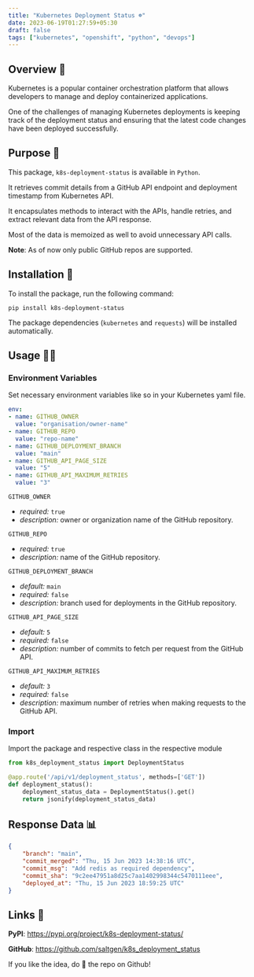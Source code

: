 ```yaml
---
title: "Kubernetes Deployment Status ☸️"
date: 2023-06-19T01:27:59+05:30
draft: false
tags: ["kubernetes", "openshift", "python", "devops"]
---
```


## Overview 🔭

Kubernetes is a popular container orchestration platform that allows developers to manage and deploy containerized applications. 

One of the challenges of managing Kubernetes deployments is keeping track of the deployment status and ensuring that the latest code changes have been deployed successfully.


## Purpose 🚀

This package, `k8s-deployment-status` is available in `Python`.

It retrieves commit details from a GitHub API endpoint and deployment timestamp from Kubernetes API. 

It encapsulates methods to interact with the APIs, handle retries, and extract relevant data from the API response. 

Most of the data is memoized as well to avoid unnecessary API calls.


**Note**: As of now only public GitHub repos are supported.

## Installation 🔧

To install the package, run the following command:

```
pip install k8s-deployment-status
```

The package dependencies (`kubernetes` and `requests`) will be installed automatically.


## Usage 🏄‍♂️

### Environment Variables

Set necessary environment variables like so in your Kubernetes yaml file.

```yaml
env:
- name: GITHUB_OWNER
  value: "organisation/owner-name"
- name: GITHUB_REPO
  value: "repo-name"
- name: GITHUB_DEPLOYMENT_BRANCH
  value: "main"
- name: GITHUB_API_PAGE_SIZE
  value: "5"
- name: GITHUB_API_MAXIMUM_RETRIES
  value: "3"
```

`GITHUB_OWNER`

- _required:_ `true`
- _description:_ owner or organization name of the GitHub repository.


`GITHUB_REPO`

- _required:_ `true`
- _description:_ name of the GitHub repository.


`GITHUB_DEPLOYMENT_BRANCH`

- _default:_ `main`
- _required:_ `false`
- _description:_ branch used for deployments in the GitHub repository.


`GITHUB_API_PAGE_SIZE`

- _default:_ `5`
- _required:_ `false`
- _description:_ number of commits to fetch per request from the GitHub API.


`GITHUB_API_MAXIMUM_RETRIES`

- _default:_ `3`
- _required:_ `false`
- _description:_ maximum number of retries when making requests to the GitHub API.

### Import

Import the package and respective class in the respective module

```python
from k8s_deployment_status import DeploymentStatus

@app.route('/api/v1/deployment_status', methods=['GET'])
def deployment_status():
    deployment_status_data = DeploymentStatus().get()
    return jsonify(deployment_status_data)
```

## Response Data 📊

```json
{
    "branch": "main",
    "commit_merged": "Thu, 15 Jun 2023 14:38:16 UTC",
    "commit_msg": "Add redis as required dependency",
    "commit_sha": "9c2ee47951a8d25c7aa1402998344c5470111eee",
    "deployed_at": "Thu, 15 Jun 2023 18:59:25 UTC"
}

```

## Links 🔗

__PyPI__: https://pypi.org/project/k8s-deployment-status/

__GitHub__: https://github.com/saltgen/k8s_deployment_status

If you like the idea, do 🌟 the repo on Github!